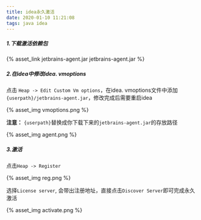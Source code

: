 ```yaml
---
title: idea永久激活
date: 2020-01-10 11:21:08
tags: java idea
---
```


##### 1.下载激活依赖包

{% asset_link jetbrains-agent.jar jetbrains-agent.jar %}

##### 2.在idea中修改idea. vmoptions

点击 `Heap -> Edit Custom Vm options`，在idea. vmoptions文件中添加 `{userpath}/jetbrains-agent.jar`，修改完成后需要重启idea

{% asset_img vmoptions.png  %}

**注意：** `{userpath}`替换成你下载下来的`jetbrains-agent.jar`的存放路径

{% asset_img agent.png  %}

##### 3.激活

点击`Heap -> Register`

{% asset_img reg.png %}

选择`License server`, 会带出注册地址，直接点击`Discover Server`即可完成永久激活

{% asset_img activate.png %}